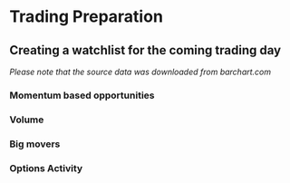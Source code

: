 # Trading Preparation

## Creating a watchlist for the coming trading day 

*Please note that the source data was downloaded from barchart.com*

### Momentum based opportunities 

### Volume

### Big movers

### Options Activity


